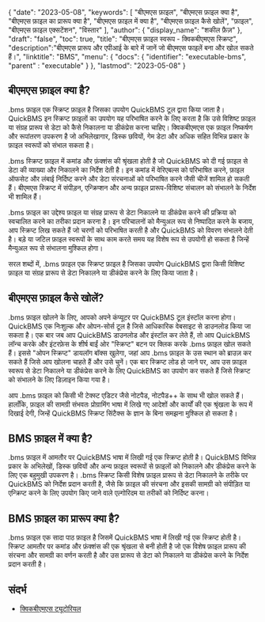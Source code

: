 {
"date": "2023-05-08",
  "keywords": [
"बीएमएस फ़ाइल",
"बीएमएस फ़ाइल क्या है",
"बीएमएस फ़ाइल का प्रारूप क्या है",
"बीएमएस फ़ाइल में क्या है",
"बीएमएस फ़ाइल कैसे खोलें",
"फ़ाइल",
"बीएमएस फ़ाइल एक्सटेंशन",
"विस्तार"
],
  "author": {
"display_name": "शकील फ़ैज़"
},
"draft": "false",
"toc": true,
"title": "बीएमएस फ़ाइल स्वरूप - क्विकबीएमएस स्क्रिप्ट",
  "description":"बीएमएस प्रारूप और एपीआई के बारे में जानें जो बीएमएस फाइलें बना और खोल सकते हैं।",
"linktitle": "BMS",
  "menu": {
    "docs": {
      "identifier": "executable-bms",
"parent" : "executable"
}
},
"lastmod": "2023-05-08"
}

## बीएमएस फ़ाइल क्या है?

.bms फ़ाइल एक स्क्रिप्ट फ़ाइल है जिसका उपयोग QuickBMS टूल द्वारा किया जाता है। QuickBMS इन स्क्रिप्ट फ़ाइलों का उपयोग यह परिभाषित करने के लिए करता है कि उसे विशिष्ट फ़ाइल या संग्रह प्रारूप से डेटा को कैसे निकालना या डीकंप्रेस करना चाहिए। क्विकबीएमएस एक फ़ाइल निष्कर्षण और रूपांतरण उपकरण है जो अभिलेखागार, डिस्क छवियों, गेम डेटा और अधिक सहित विभिन्न प्रकार के फ़ाइल स्वरूपों को संभाल सकता है।

.bms स्क्रिप्ट फ़ाइल में कमांड और फ़ंक्शंस की श्रृंखला होती है जो QuickBMS को दी गई फ़ाइल से डेटा की व्याख्या और निकालने का निर्देश देती है। इन कमांड में वेरिएबल्स को परिभाषित करने, फ़ाइल ऑफसेट और लंबाई निर्दिष्ट करने और डेटा संरचनाओं को परिभाषित करने जैसी चीजें शामिल हो सकती हैं। बीएमएस स्क्रिप्ट में संपीड़न, एन्क्रिप्शन और अन्य फ़ाइल प्रारूप-विशिष्ट संचालन को संभालने के निर्देश भी शामिल हैं।

.bms फ़ाइल का उद्देश्य फ़ाइल या संग्रह प्रारूप से डेटा निकालने या डीकंप्रेस करने की प्रक्रिया को स्वचालित करने का तरीका प्रदान करना है। इन परिचालनों को मैन्युअल रूप से निष्पादित करने के बजाय, आप स्क्रिप्ट लिख सकते हैं जो चरणों को परिभाषित करती है और QuickBMS को विवरण संभालने देती है। बड़े या जटिल फ़ाइल स्वरूपों के साथ काम करते समय यह विशेष रूप से उपयोगी हो सकता है जिन्हें मैन्युअल रूप से संभालना मुश्किल होगा।

सरल शब्दों में, .bms फ़ाइल एक स्क्रिप्ट फ़ाइल है जिसका उपयोग QuickBMS द्वारा किसी विशिष्ट फ़ाइल या संग्रह प्रारूप से डेटा निकालने या डीकंप्रेस करने के लिए किया जाता है।

## बीएमएस फ़ाइल कैसे खोलें?

.bms फ़ाइल खोलने के लिए, आपको अपने कंप्यूटर पर QuickBMS टूल इंस्टॉल करना होगा। QuickBMS एक निःशुल्क और ओपन-सोर्स टूल है जिसे आधिकारिक वेबसाइट से डाउनलोड किया जा सकता है। एक बार जब आप QuickBMS डाउनलोड और इंस्टॉल कर लेते हैं, तो आप QuickBMS लॉन्च करके और इंटरफ़ेस के शीर्ष बाईं ओर "स्क्रिप्ट" बटन पर क्लिक करके .bms फ़ाइल खोल सकते हैं। इससे "ओपन स्क्रिप्ट" डायलॉग बॉक्स खुलेगा, जहां आप .bms फ़ाइल के उस स्थान को ब्राउज़ कर सकते हैं जिसे आप खोलना चाहते हैं और उसे चुनें। एक बार स्क्रिप्ट लोड हो जाने पर, आप उस फ़ाइल स्वरूप से डेटा निकालने या डीकंप्रेस करने के लिए QuickBMS का उपयोग कर सकते हैं जिसे स्क्रिप्ट को संभालने के लिए डिज़ाइन किया गया है।

आप .bms फ़ाइल को किसी भी टेक्स्ट एडिटर जैसे नोटपैड, नोटपैड++ के साथ भी खोल सकते हैं। हालाँकि, फ़ाइल की सामग्री संभवतः प्रोग्रामिंग भाषा में लिखे गए आदेशों और कार्यों की एक श्रृंखला के रूप में दिखाई देगी, जिन्हें QuickBMS स्क्रिप्ट सिंटैक्स के ज्ञान के बिना समझना मुश्किल हो सकता है।

## BMS फ़ाइल में क्या है?

.bms फ़ाइल में आमतौर पर QuickBMS भाषा में लिखी गई एक स्क्रिप्ट होती है। QuickBMS विभिन्न प्रकार के अभिलेखों, डिस्क छवियों और अन्य फ़ाइल स्वरूपों से फ़ाइलों को निकालने और डीकंप्रेस करने के लिए एक बहुमुखी उपकरण है। .bms स्क्रिप्ट किसी विशेष फ़ाइल प्रारूप से डेटा निकालने के तरीके पर QuickBMS को निर्देश प्रदान करती है, जैसे कि फ़ाइल की संरचना और इसकी सामग्री को संपीड़ित या एन्क्रिप्ट करने के लिए उपयोग किए जाने वाले एल्गोरिदम या तरीकों को निर्दिष्ट करना।

## BMS फ़ाइल का प्रारूप क्या है?

.bms फ़ाइल एक सादा पाठ फ़ाइल है जिसमें QuickBMS भाषा में लिखी गई एक स्क्रिप्ट होती है। स्क्रिप्ट आमतौर पर कमांड और फ़ंक्शंस की एक श्रृंखला से बनी होती है जो एक विशेष फ़ाइल प्रारूप की संरचना और सामग्री का वर्णन करती है और उस प्रारूप से डेटा को निकालने या डीकंप्रेस करने के निर्देश प्रदान करती है।

## संदर्भ
* [क्विकबीएमएस ट्यूटोरियल](https://nexus-mods.github.io/vortex-api/2020/10/04/QuickBMS-tutorial.html)

